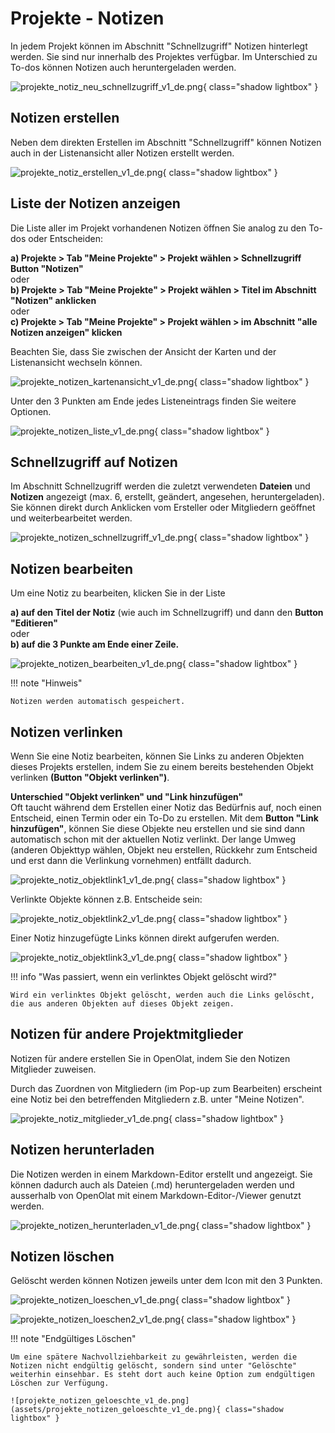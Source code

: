 # Projekte - Notizen

In jedem Projekt können im Abschnitt "Schnellzugriff" Notizen hinterlegt werden. Sie sind nur innerhalb des Projektes verfügbar. Im Unterschied zu To-dos können Notizen auch heruntergeladen werden.

![projekte_notiz_neu_schnellzugriff_v1_de.png](assets/projekte_notiz_neu_schnellzugriff_v1_de.png){ class="shadow lightbox" }

## Notizen erstellen

Neben dem direkten Erstellen im Abschnitt "Schnellzugriff" können Notizen auch in der Listenansicht aller Notizen erstellt werden.

![projekte_notiz_erstellen_v1_de.png](assets/projekte_notiz_erstellen_v1_de.png){ class="shadow lightbox" }


## Liste der Notizen anzeigen

Die Liste aller im Projekt vorhandenen Notizen öffnen Sie analog zu den To-dos oder Entscheiden: 

**a) Projekte > Tab "Meine Projekte" > Projekt wählen > Schnellzugriff Button "Notizen"**<br>
oder<br>
**b) Projekte > Tab "Meine Projekte" > Projekt wählen > Titel im Abschnitt "Notizen" anklicken**<br>
oder<br>
**c) Projekte > Tab "Meine Projekte" > Projekt wählen > im Abschnitt "alle Notizen anzeigen" klicken**

Beachten Sie, dass Sie zwischen der Ansicht der Karten und der Listenansicht wechseln können.  

![projekte_notizen_kartenansicht_v1_de.png](assets/projekte_notizen_kartenansicht_v1_de.png){ class="shadow lightbox" }

Unter den 3 Punkten am Ende jedes Listeneintrags finden Sie weitere Optionen.

![projekte_notizen_liste_v1_de.png](assets/projekte_notizen_liste_v1_de.png){ class="shadow lightbox" }

## Schnellzugriff auf Notizen

Im Abschnitt Schnellzugriff werden die zuletzt verwendeten **Dateien** und **Notizen** angezeigt (max. 6, erstellt, geändert, angesehen, heruntergeladen). Sie können direkt durch Anklicken vom Ersteller oder Mitgliedern geöffnet und weiterbearbeitet werden.

![projekte_notizen_schnellzugriff_v1_de.png](assets/projekte_notizen_schnellzugriff_v1_de.png){ class="shadow lightbox" }

## Notizen bearbeiten

Um eine Notiz zu bearbeiten, klicken Sie in der Liste

**a) auf den Titel der Notiz** (wie auch im Schnellzugriff) und dann den **Button "Editieren"**<br>
oder<br>
**b) auf die 3 Punkte am Ende einer Zeile.**

![projekte_notizen_bearbeiten_v1_de.png](assets/projekte_notizen_bearbeiten_v1_de.png){ class="shadow lightbox" }

!!! note "Hinweis"

    Notizen werden automatisch gespeichert. 

## Notizen verlinken

Wenn Sie eine Notiz bearbeiten, können Sie Links zu anderen Objekten dieses Projekts erstellen, indem Sie zu einem bereits bestehenden Objekt verlinken **(Button "Objekt verlinken")**.

**Unterschied "Objekt verlinken" und "Link hinzufügen"**<br>
Oft taucht während dem Erstellen einer Notiz das Bedürfnis auf, noch einen Entscheid, einen Termin oder ein To-Do zu erstellen.
Mit dem **Button "Link hinzufügen"**, können Sie diese Objekte neu erstellen und sie sind dann automatisch schon mit der aktuellen Notiz verlinkt. Der lange Umweg (anderen Objekttyp wählen, Objekt neu erstellen, Rückkehr zum Entscheid und erst dann die Verlinkung vornehmen) entfällt dadurch.


![projekte_notiz_objektlink1_v1_de.png](assets/projekte_notiz_objektlink1_v1_de.png){ class="shadow lightbox" }

Verlinkte Objekte können z.B. Entscheide sein: 

![projekte_notiz_objektlink2_v1_de.png](assets/projekte_notiz_objektlink2_v1_de.png){ class="shadow lightbox" }

Einer Notiz hinzugefügte Links können direkt aufgerufen werden.

![projekte_notiz_objektlink3_v1_de.png](assets/projekte_notiz_objektlink3_v1_de.png){ class="shadow lightbox" }


!!! info "Was passiert, wenn ein verlinktes Objekt gelöscht wird?"

    Wird ein verlinktes Objekt gelöscht, werden auch die Links gelöscht, die aus anderen Objekten auf dieses Objekt zeigen.



## Notizen für andere Projektmitglieder

Notizen für andere erstellen Sie in OpenOlat, indem Sie den Notizen Mitglieder zuweisen.

Durch das Zuordnen von Mitgliedern (im Pop-up zum Bearbeiten) erscheint eine Notiz bei den betreffenden Mitgliedern z.B. unter "Meine Notizen".

![projekte_notiz_mitglieder_v1_de.png](assets/projekte_notiz_mitglieder_v1_de.png){ class="shadow lightbox" }

## Notizen herunterladen

Die Notizen werden in einem Markdown-Editor erstellt und angezeigt. Sie können dadurch auch als Dateien (.md) heruntergeladen werden und ausserhalb von OpenOlat mit einem Markdown-Editor-/Viewer genutzt werden.

![projekte_notizen_herunterladen_v1_de.png](assets/projekte_notizen_herunterladen_v1_de.png){ class="shadow lightbox" }

## Notizen löschen

Gelöscht werden können Notizen jeweils unter dem Icon mit den 3 Punkten.

![projekte_notizen_loeschen_v1_de.png](assets/projekte_notizen_loeschen_v1_de.png){ class="shadow lightbox" }

![projekte_notizen_loeschen2_v1_de.png](assets/projekte_notizen_loeschen2_v1_de.png){ class="shadow lightbox" }

!!! note "Endgültiges Löschen"

    Um eine spätere Nachvollziehbarkeit zu gewährleisten, werden die Notizen nicht endgültig gelöscht, sondern sind unter "Gelöschte" weiterhin einsehbar. Es steht dort auch keine Option zum endgültigen Löschen zur Verfügung.
    
    ![projekte_notizen_geloeschte_v1_de.png](assets/projekte_notizen_geloeschte_v1_de.png){ class="shadow lightbox" }




